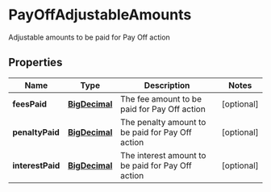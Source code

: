 

# PayOffAdjustableAmounts

Adjustable amounts to be paid for Pay Off action
## Properties

Name | Type | Description | Notes
------------ | ------------- | ------------- | -------------
**feesPaid** | [**BigDecimal**](BigDecimal.md) | The fee amount to be paid for Pay Off action |  [optional]
**penaltyPaid** | [**BigDecimal**](BigDecimal.md) | The penalty amount to be paid for Pay Off action |  [optional]
**interestPaid** | [**BigDecimal**](BigDecimal.md) | The interest amount to be paid for Pay Off action |  [optional]



